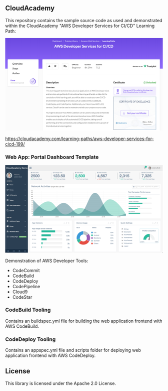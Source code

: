 ## CloudAcademy

This repository contains the sample source code as used and demonstrated within the CloudAcademy "AWS Developer Services for CI/CD" Learning Path:

![AWS Developer Services for CI/CD Screenshot](/doc/awscicdlearningpath.png)

https://cloudacademy.com/learning-paths/aws-developer-services-for-cicd-199/

### Web App: Portal Dashboard Template

![Portal Screenshot](/doc/portal.png)

Demonstration of AWS Developer Tools:
* CodeCommit
* CodeBuild
* CodeDeploy
* CodePipeline
* Cloud9
* CodeStar

### CodeBuild Tooling

Contains an buildspec.yml file for building the web application frontend with AWS CodeBuild.

### CodeDeploy Tooling

Contains an appspec.yml file and scripts folder for deploying web application frontend with AWS CodeDeploy.

## License

This library is licensed under the Apache 2.0 License.